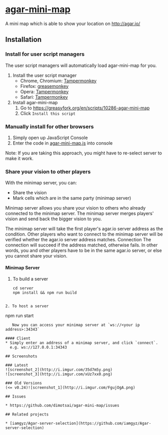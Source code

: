 # [agar-mini-map](https://github.com/dimotsai/agar-mini-map)
A mini map which is able to show your location on http://agar.io/

## Installation

### Install for user script managers

The user script managers will automatically load agar-mini-map for you.

1. Install the user script manager
    * Chrome, Chromium: [Tampermonkey](https://chrome.google.com/webstore/detail/tampermonkey/dhdgffkkebhmkfjojejmpbldmpobfkfo)
    * Firefox: [greasemonkey](https://addons.mozilla.org/zh-TW/firefox/addon/greasemonkey/)
    * Opera: [Tampermonkey](https://addons.opera.com/zh-tw/extensions/details/tampermonkey-beta/?display=en)
    * Safari: [Tampermonkey](https://tampermonkey.net)
2. Install agar-mini-map
    1. Go to https://greasyfork.org/en/scripts/10286-agar-mini-map
    2. Click `Install this script`

### Manually install for other browsers

1. Simply open up JavaScript Console
2. Enter the code in [agar-mini-map.js](https://raw.githubusercontent.com/dimotsai/agar-mini-map/master/agar-mini-map.js) into console

Note: If you are taking this approach, you might have to re-select server to make it work.

### Share your vision to other players

With the minimap server, you can:
* Share the vision
* Mark cells which are in the same party (minimap server)

Minimap server allows you share your vision to others who already connected to the minimap server. The minimap server merges players' vision and send back the bigger vision to you.

The minimap server will take the first player's agar.io server address as the condition. Other players who want to connect to the minimap server will be verified whether the agar.io server address matches. Connection  The connection will succeed if the address matched, otherwise fails. In other words, you and other players have to be in the same agar.io server, or else you cannot share your vision.

#### Minimap Server
1. To build a server
   ```
   cd server
   npm install && npm run build
```

2. To host a server
   ```
   npm run start
```
   Now you can access your minimap server at `ws://<your ip address>:34343`

#### Client
* Simply enter an address of a minimap server, and click `connect`.
  e.g. ws://127.0.0.1:34343

## Screenshots

### Latest
![screenshot_2](http://i.imgur.com/35d7m5y.png)
![screenshot_3](http://i.imgur.com/xUz7xx0.png)

### Old Versions
(<= v0.24)![screenshot_1](http://i.imgur.com/FgujOgA.png)

## Issues

* https://github.com/dimotsai/agar-mini-map/issues

## Related projects

* [iamgyz/Agar-server-selection](https://github.com/iamgyz/Agar-server-selection)
